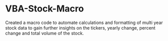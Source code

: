 # VBA-Stock-Macro
Created a macro code to automate calculations and formatting of multi year stock data to gain further insights on the tickers, yearly change, percent change and total volume of the stock.
